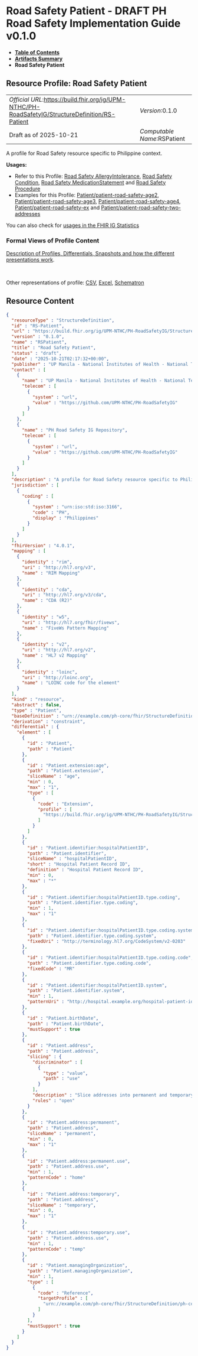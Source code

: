 # Road Safety Patient - DRAFT PH Road Safety Implementation Guide v0.1.0

* [**Table of Contents**](toc.md)
* [**Artifacts Summary**](artifacts.md)
* **Road Safety Patient**

## Resource Profile: Road Safety Patient 

| | |
| :--- | :--- |
| *Official URL*:https://build.fhir.org/ig/UPM-NTHC/PH-RoadSafetyIG/StructureDefinition/RS-Patient | *Version*:0.1.0 |
| Draft as of 2025-10-21 | *Computable Name*:RSPatient |

 
A profile for Road Safety resource specific to Philippine context. 

**Usages:**

* Refer to this Profile: [Road Safety AllergyIntolerance](StructureDefinition-RS-Allergyintolerance.md), [Road Safety Condition](StructureDefinition-RS-Condition.md), [Road Safety MedicationStatement](StructureDefinition-RS-Medicationstatement.md) and [Road Safety Procedure](StructureDefinition-RS-Procedure.md)
* Examples for this Profile: [Patient/patient-road-safety-age2](Patient-patient-road-safety-age2.md), [Patient/patient-road-safety-age3](Patient-patient-road-safety-age3.md), [Patient/patient-road-safety-age4](Patient-patient-road-safety-age4.md), [Patient/patient-road-safety-ex](Patient-patient-road-safety-ex.md) and [Patient/patient-road-safety-two-addresses](Patient-patient-road-safety-two-addresses.md)

You can also check for [usages in the FHIR IG Statistics](https://packages2.fhir.org/xig/example.fhir.ph.roadsafety|current/StructureDefinition/RS-Patient)

### Formal Views of Profile Content

 [Description of Profiles, Differentials, Snapshots and how the different presentations work](http://build.fhir.org/ig/FHIR/ig-guidance/readingIgs.html#structure-definitions). 

 

Other representations of profile: [CSV](StructureDefinition-RS-Patient.csv), [Excel](StructureDefinition-RS-Patient.xlsx), [Schematron](StructureDefinition-RS-Patient.sch) 



## Resource Content

```json
{
  "resourceType" : "StructureDefinition",
  "id" : "RS-Patient",
  "url" : "https://build.fhir.org/ig/UPM-NTHC/PH-RoadSafetyIG/StructureDefinition/RS-Patient",
  "version" : "0.1.0",
  "name" : "RSPatient",
  "title" : "Road Safety Patient",
  "status" : "draft",
  "date" : "2025-10-21T02:17:32+00:00",
  "publisher" : "UP Manila - National Institutes of Health - National Telehealth Center",
  "contact" : [
    {
      "name" : "UP Manila - National Institutes of Health - National Telehealth Center",
      "telecom" : [
        {
          "system" : "url",
          "value" : "https://github.com/UPM-NTHC/PH-RoadSafetyIG"
        }
      ]
    },
    {
      "name" : "PH Road Safety IG Repository",
      "telecom" : [
        {
          "system" : "url",
          "value" : "https://github.com/UPM-NTHC/PH-RoadSafetyIG"
        }
      ]
    }
  ],
  "description" : "A profile for Road Safety resource specific to Philippine context.",
  "jurisdiction" : [
    {
      "coding" : [
        {
          "system" : "urn:iso:std:iso:3166",
          "code" : "PH",
          "display" : "Philippines"
        }
      ]
    }
  ],
  "fhirVersion" : "4.0.1",
  "mapping" : [
    {
      "identity" : "rim",
      "uri" : "http://hl7.org/v3",
      "name" : "RIM Mapping"
    },
    {
      "identity" : "cda",
      "uri" : "http://hl7.org/v3/cda",
      "name" : "CDA (R2)"
    },
    {
      "identity" : "w5",
      "uri" : "http://hl7.org/fhir/fivews",
      "name" : "FiveWs Pattern Mapping"
    },
    {
      "identity" : "v2",
      "uri" : "http://hl7.org/v2",
      "name" : "HL7 v2 Mapping"
    },
    {
      "identity" : "loinc",
      "uri" : "http://loinc.org",
      "name" : "LOINC code for the element"
    }
  ],
  "kind" : "resource",
  "abstract" : false,
  "type" : "Patient",
  "baseDefinition" : "urn://example.com/ph-core/fhir/StructureDefinition/ph-core-patient",
  "derivation" : "constraint",
  "differential" : {
    "element" : [
      {
        "id" : "Patient",
        "path" : "Patient"
      },
      {
        "id" : "Patient.extension:age",
        "path" : "Patient.extension",
        "sliceName" : "age",
        "min" : 0,
        "max" : "1",
        "type" : [
          {
            "code" : "Extension",
            "profile" : [
              "https://build.fhir.org/ig/UPM-NTHC/PH-RoadSafetyIG/StructureDefinition/rs-patient-age"
            ]
          }
        ]
      },
      {
        "id" : "Patient.identifier:hospitalPatientID",
        "path" : "Patient.identifier",
        "sliceName" : "hospitalPatientID",
        "short" : "Hospital Patient Record ID",
        "definition" : "Hospital Patient Record ID",
        "min" : 0,
        "max" : "*"
      },
      {
        "id" : "Patient.identifier:hospitalPatientID.type.coding",
        "path" : "Patient.identifier.type.coding",
        "min" : 1,
        "max" : "1"
      },
      {
        "id" : "Patient.identifier:hospitalPatientID.type.coding.system",
        "path" : "Patient.identifier.type.coding.system",
        "fixedUri" : "http://terminology.hl7.org/CodeSystem/v2-0203"
      },
      {
        "id" : "Patient.identifier:hospitalPatientID.type.coding.code",
        "path" : "Patient.identifier.type.coding.code",
        "fixedCode" : "MR"
      },
      {
        "id" : "Patient.identifier:hospitalPatientID.system",
        "path" : "Patient.identifier.system",
        "min" : 1,
        "patternUri" : "http://hospital.example.org/hospital-patient-id"
      },
      {
        "id" : "Patient.birthDate",
        "path" : "Patient.birthDate",
        "mustSupport" : true
      },
      {
        "id" : "Patient.address",
        "path" : "Patient.address",
        "slicing" : {
          "discriminator" : [
            {
              "type" : "value",
              "path" : "use"
            }
          ],
          "description" : "Slice addresses into permanent and temporary",
          "rules" : "open"
        }
      },
      {
        "id" : "Patient.address:permanent",
        "path" : "Patient.address",
        "sliceName" : "permanent",
        "min" : 0,
        "max" : "1"
      },
      {
        "id" : "Patient.address:permanent.use",
        "path" : "Patient.address.use",
        "min" : 1,
        "patternCode" : "home"
      },
      {
        "id" : "Patient.address:temporary",
        "path" : "Patient.address",
        "sliceName" : "temporary",
        "min" : 0,
        "max" : "1"
      },
      {
        "id" : "Patient.address:temporary.use",
        "path" : "Patient.address.use",
        "min" : 1,
        "patternCode" : "temp"
      },
      {
        "id" : "Patient.managingOrganization",
        "path" : "Patient.managingOrganization",
        "min" : 1,
        "type" : [
          {
            "code" : "Reference",
            "targetProfile" : [
              "urn://example.com/ph-core/fhir/StructureDefinition/ph-core-organization"
            ]
          }
        ],
        "mustSupport" : true
      }
    ]
  }
}

```
